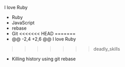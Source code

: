 I love Ruby

* Ruby
* JavaScript
* rebase
* Git
<<<<<<< HEAD
=======
* @@ -2,4 +2,6 @@ I love Ruby
>>>>>>> deadly_skills
* Killing history using git rebase

